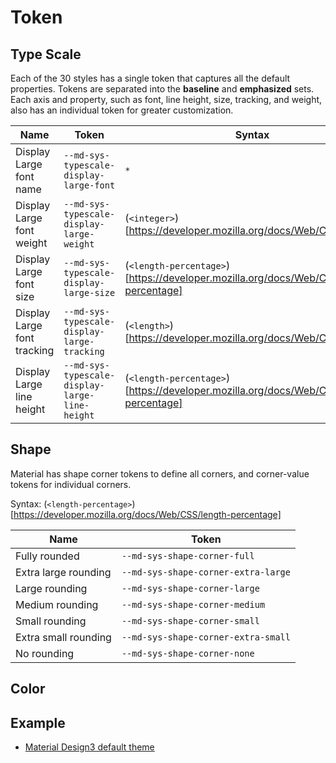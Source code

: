 # Token

## Type Scale

Each of the 30 styles has a single token that captures all the default
properties. Tokens are separated into the **baseline** and **emphasized** sets.
Each axis and property, such as font, line height, size, tracking, and weight,
also has an individual token for greater customization.

| Name                        | Token                                          | Syntax                                                                                |
| --------------------------- | ---------------------------------------------- | ------------------------------------------------------------------------------------- |
| Display Large font name     | `--md-sys-typescale-display-large-font`        | `*`                                                                                   |
| Display Large font weight   | `--md-sys-typescale-display-large-weight`      | (`<integer>`)[https://developer.mozilla.org/docs/Web/CSS/integer]                     |
| Display Large font size     | `--md-sys-typescale-display-large-size`        | (`<length-percentage>`)[https://developer.mozilla.org/docs/Web/CSS/length-percentage] |
| Display Large font tracking | `--md-sys-typescale-display-large-tracking`    | (`<length>`)[https://developer.mozilla.org/docs/Web/CSS/length]                       |
| Display Large line height   | `--md-sys-typescale-display-large-line-height` | (`<length-percentage>`)[https://developer.mozilla.org/docs/Web/CSS/length-percentage] |

## Shape

Material has shape corner tokens to define all corners, and corner-value tokens
for individual corners.

Syntax:
(`<length-percentage>`)[https://developer.mozilla.org/docs/Web/CSS/length-percentage]

| Name                 | Token                               |
| -------------------- | ----------------------------------- |
| Fully rounded        | `--md-sys-shape-corner-full`        |
| Extra large rounding | `--md-sys-shape-corner-extra-large` |
| Large rounding       | `--md-sys-shape-corner-large`       |
| Medium rounding      | `--md-sys-shape-corner-medium`      |
| Small rounding       | `--md-sys-shape-corner-small`       |
| Extra small rounding | `--md-sys-shape-corner-extra-small` |
| No rounding          | `--md-sys-shape-corner-none`        |

## Color

## Example

- [Material Design3 default theme](/examples/material_themes/style.css)
